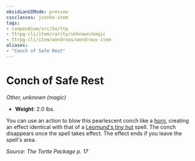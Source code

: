 ```yaml
---
obsidianUIMode: preview
cssclasses: json5e-item
tags:
- compendium/src/5e/ttp
- ttrpg-cli/item/rarity/unknown/magic
- ttrpg-cli/item/wondrous/wondrous-item
aliases: 
- "Conch of Safe Rest"
---
```

# Conch of Safe Rest
*Other, unknown (magic)*  

- **Weight**: 2.0 lbs.

You can use an action to blow this pearlescent conch like a [horn](/3-Mechanics/CLI/items/horn.md), creating an effect identical with that of a [Leomund's tiny hut](/3-Mechanics/CLI/spells/leomunds-tiny-hut.md) spell. The conch disappears once the spell takes effect. The effect ends if you leave the spell's area.

*Source: The Tortle Package p. 17*